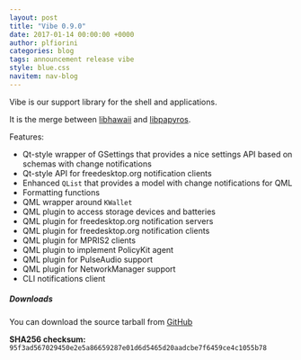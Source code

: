 ```yaml
---
layout: post
title: "Vibe 0.9.0"
date: 2017-01-14 00:00:00 +0000
author: plfiorini
categories: blog
tags: announcement release vibe
style: blue.css
navitem: nav-blog
---
```


Vibe is our support library for the shell and applications.

It is the merge between [libhawaii][libhawaii] and [libpapyros][libpapyros].

Features:

* Qt-style wrapper of GSettings that provides a nice settings API based on schemas with change notifications
* Qt-style API for freedesktop.org notification clients
* Enhanced `QList` that provides a model with change notifications for QML
* Formatting functions
* QML wrapper around `KWallet`
* QML plugin to access storage devices and batteries
* QML plugin for freedesktop.org notification servers
* QML plugin for freedesktop.org notification clients
* QML plugin for MPRIS2 clients
* QML plugin to implement PolicyKit agent
* QML plugin for PulseAudio support
* QML plugin for NetworkManager support
* CLI notifications client

##### Downloads

You can download the source tarball from [GitHub][tarball]

**SHA256 checksum:** `95f3ad567029450e2e5a86659287e01d6d5465d20aadcbe7f6459ce4c1055b78`


[libhawaii]: https://github.com/hawaii-desktop/libhawaii
[libpapyros]: https://github.com/papyros/libpapyros
[tarball]: https://github.com/lirios/vibe/releases/download/v0.9.0/vibe-0.9.0.tar.xz
